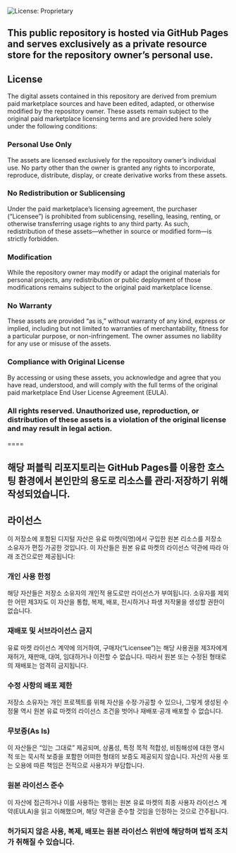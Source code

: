 
![License: Proprietary](https://img.shields.io/badge/license-custom-red)

## This public repository is hosted via GitHub Pages and serves exclusively as a private resource store for the repository owner’s personal use.

## License
The digital assets contained in this repository are derived from premium paid marketplace sources and have been edited, adapted, or otherwise modified by the repository owner. These assets remain subject to the original paid marketplace licensing terms and are provided here solely under the following conditions:

### Personal Use Only
The assets are licensed exclusively for the repository owner’s individual use. No party other than the owner is granted any rights to incorporate, reproduce, distribute, display, or create derivative works from these assets.

### No Redistribution or Sublicensing
Under the paid marketplace’s licensing agreement, the purchaser (“Licensee”) is prohibited from sublicensing, reselling, leasing, renting, or otherwise transferring usage rights to any third party. As such, redistribution of these assets—whether in source or modified form—is strictly forbidden.

### Modification
While the repository owner may modify or adapt the original materials for personal projects, any redistribution or public deployment of those modifications remains subject to the original paid marketplace license.

### No Warranty
These assets are provided “as is,” without warranty of any kind, express or implied, including but not limited to warranties of merchantability, fitness for a particular purpose, or non-infringement. The owner assumes no liability for any use or misuse of the assets.

### Compliance with Original License
By accessing or using these assets, you acknowledge and agree that you have read, understood, and will comply with the full terms of the original paid marketplace End User License Agreement (EULA).

### All rights reserved. Unauthorized use, reproduction, or distribution of these assets is a violation of the original license and may result in legal action.



====

## 해당 퍼블릭 리포지토리는 GitHub Pages를 이용한 호스팅 환경에서 본인만의 용도로 리소스를 관리·저장하기 위해 작성되었습니다.


## 라이선스
이 저장소에 포함된 디지털 자산은 유료 마켓(익명)에서 구입한 원본 리소스를 저장소 소유자가 편집·가공한 것입니다. 이 자산들은 원본 유료 마켓의 라이선스 약관에 따라 아래 조건으로만 제공됩니다:

### 개인 사용 한정
해당 자산들은 저장소 소유자의 개인적 용도로만 라이선스가 부여됩니다. 소유자를 제외한 어떤 제3자도 이 자산을 통합, 복제, 배포, 전시하거나 파생 저작물을 생성할 권한이 없습니다.

### 재배포 및 서브라이선스 금지
유료 마켓 라이선스 계약에 의거하여, 구매자(“Licensee”)는 해당 사용권을 제3자에게 재허가, 재판매, 대여, 임대하거나 이전할 수 없습니다. 따라서 원본 또는 수정된 형태로의 재배포는 엄격히 금지됩니다.

### 수정 사항의 배포 제한
저장소 소유자는 개인 프로젝트를 위해 자산을 수정·가공할 수 있으나, 그렇게 생성된 수정물 역시 원본 유료 마켓의 라이선스 조건을 벗어나 재배포·공개 배포할 수 없습니다.

### 무보증(As Is)
이 자산들은 “있는 그대로” 제공되며, 상품성, 특정 목적 적합성, 비침해성에 대한 명시적 또는 묵시적 보증을 포함한 어떠한 형태의 보증도 제공되지 않습니다. 자산의 사용 또는 오용에 따른 책임은 전적으로 사용자가 부담합니다.

### 원본 라이선스 준수
이 자산에 접근하거나 이를 사용하는 행위는 원본 유료 마켓의 최종 사용자 라이선스 계약(EULA)을 읽고 이해했으며, 해당 약관을 준수할 것임을 인정하는 것으로 간주됩니다.

### 허가되지 않은 사용, 복제, 배포는 원본 라이선스 위반에 해당하며 법적 조치가 취해질 수 있습니다.